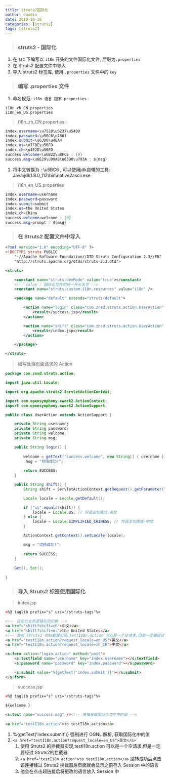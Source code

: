 ```yaml
---
title: struts2国际化
author: doudio
date: 2019-10-16
categories: [struts2]
tags: [struts2]
---
```


> ### struts2 - 国际化

1. 在 src 下编写以 `i18n` 开头的文件国际化文件, 后缀为`.properties`
2. 在 Struts2 配置文件中导入
3. 导入 struts2 标签库, 使用 `.properties` 文件中的 `key` 



> ### 编写 .properties 文件

1. 命名规范: `i18n_语言_国家.properties` 

```
i18n_zh_CN.properties
i18n_en_US.properties
```

> i18n_zh_CN.properties : 

```java
index.username=\u7528\u6237\u540D
index.password=\u5BC6\u7801
index.submit=\u63D0\u4EA4
index.us=\u7F8E\u56FD
index.ch=\u4E2D\u56FD
success.welcome=\u6B22\u8FCE : {0}
success.msg=\u6E29\u99A8\u63D0\u793A : ${msg}
```

1. 将中文转换为 : \u5BC6 , 可以使用jdk自带的工具: Java\jdk1.8.0_112\bin\native2ascii.exe

> i18n_en_US.properties

```java
index.username=username
index.password=password
index.submit=submit
index.us=the United States
index.ch=China
success.welcome=welcome : {0}
success.msg=prompt : ${msg}
```



> ### 在 Struts2 配置文件中导入

```xml
<?xml version="1.0" encoding="UTF-8" ?>
<!DOCTYPE struts PUBLIC
	"-//Apache Software Foundation//DTD Struts Configuration 2.3//EN"
	"http://struts.apache.org/dtds/struts-2.3.dtd">

<struts>

	<constant name="struts.devMode" value="true"></constant>
    <!-- value : 国际化文件的统一开头名字 -->
	<constant name="struts.custom.i18n.resources" value="i18n" />

	<package name="default" extends="struts-default">

		<action name="login" class="com.znsd.struts.action.UserAction" method="login">
			<result>/success.jsp</result>
		</action>

		<action name="shift" class="com.znsd.struts.action.UserAction" method="shift">
			<result>/index.jsp</result>
		</action>

	</package>

</struts>
```

> 编写处理页面请求的 Action

```java
package com.znsd.struts.action;

import java.util.Locale;

import org.apache.struts2.ServletActionContext;

import com.opensymphony.xwork2.ActionContext;
import com.opensymphony.xwork2.ActionSupport;

public class UserAction extends ActionSupport {

	private String username;
	private String password;
	private String welcome;
	private String msg;

	public String login() {
        
		welcome = getText("success.welcome", new String[] { username });
         msg = "登陆成功!";
		
		return SUCCESS;
	}

	public String shift() {
		String shift = ServletActionContext.getRequest().getParameter("shift");

		Locale locale = Locale.getDefault();

		if ("us".equals(shift)) {
			locale = Locale.US; // 将语言切换成 英文
		} else {
			locale = Locale.SIMPLIFIED_CHINESE;	// 将语言切换成 中文
		}

		ActionContext.getContext().setLocale(locale);

		msg = "切换成功!";
		
		return SUCCESS;
	}
    
    Get(), Set();
    
}
```



> ### 导入 Struts2 标签使用国际化

> index.jsp

```html
<%@ taglib prefix="s" uri="/struts-tags"%>

<!-- 自定以业务逻辑实现切换 -->
<a href="shift?shift=ch">中文</a>
<a href="shift?shift=us">the United States</a>
<!-- 使用 Struts2 的拦截器实现,testI18n.action 可以是一个空请求,但是一定要经过 Struts2的拦截器 -->
<a href="testI18n.action?request_locale=en_US">英文</a>
<a href="testI18n.action?request_locale=zh_CH">中文</a>

<s:form action="login.action" method="post">
    <s:textfield name="username" key="index.username"></s:textfield>
    <s:password name="password" key="index.password"></s:password>

    <s:submit value="%{getText('index.submit')}"></s:submit>
</s:form>
```

> success.jsp

```html
<%@ taglib prefix="s" uri="/struts-tags"%>
    
${welcome }

<s:text name="success.msg" /><!-- 单独获取国际化文件中的值 -->
    
<a href="testI18n.action">to testI18n.action</a>
```

1. %{getText('index.submit')} 强制进行 OGNL 解析, 获取国际化中的值
2. `<a href="testI18n.action?request_locale=en_US">英文</a>` 
   1. 使用 Struts2 的拦截器实现,testI18n.action 可以是一个空请求,但是一定要经过 Struts2的拦截器
   2. `<a href="testI18n.action">to testI18n.action</a>` 跳转成功后点击该连接经过 Struts2 拦截器后页面就会显示之前存入 Session 中的语言
   3. 他会在点击超链接后将更改的语言放入 Session 中